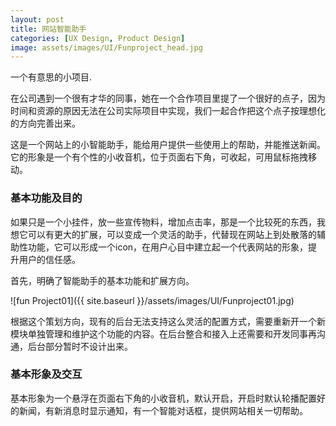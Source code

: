 ```yaml
---
layout: post
title: 网站智能助手
categories: [UX Design, Product Design]
image: assets/images/UI/Funproject_head.jpg
---
```


一个有意思的小项目.

在公司遇到一个很有才华的同事，她在一个合作项目里提了一个很好的点子，因为时间和资源的原因无法在公司实际项目中实现，我们一起合作把这个点子按理想化的方向完善出来。

这是一个网站上的小智能助手，能给用户提供一些使用上的帮助，并能推送新闻。它的形象是一个有个性的小收音机，位于页面右下角，可收起，可用鼠标拖拽移动。



### 基本功能及目的

如果只是一个小挂件，放一些宣传物料，增加点击率，那是一个比较死的东西，我想它可以有更大的扩展，可以变成一个灵活的助手，代替现在网站上到处散落的辅助性功能，它可以形成一个icon，在用户心目中建立起一个代表网站的形象，提升用户的信任感。

首先，明确了智能助手的基本功能和扩展方向。

![fun Project01]({{ site.baseurl }}/assets/images/UI/Funproject01.jpg)

根据这个策划方向，现有的后台无法支持这么灵活的配置方式，需要重新开一个新模块单独管理和维护这个功能的内容。在后台整合和接入上还需要和开发同事再沟通，后台部分暂时不设计出来。



### 基本形象及交互

基本形象为一个悬浮在页面右下角的小收音机，默认开启，开启时默认轮播配置好的新闻，有新消息时显示通知，有一个智能对话框，提供网站相关一切帮助。

